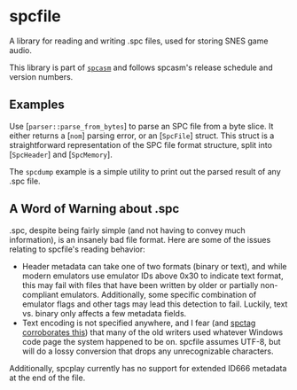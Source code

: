 # spcfile

A library for reading and writing .spc files, used for storing SNES game audio.

This library is part of [`spcasm`](https://github.com/kleinesfilmroellchen/spcasm) and follows spcasm's release schedule and version numbers.

## Examples

Use [`parser::parse_from_bytes`] to parse an SPC file from a byte slice. It either returns a [`nom`] parsing error, or an [`SpcFile`] struct. This struct is a straightforward representation of the SPC file format structure, split into [`SpcHeader`] and [`SpcMemory`].

The `spcdump` example is a simple utility to print out the parsed result of any .spc file.

## A Word of Warning about .spc

.spc, despite being fairly simple (and not having to convey much information), is an insanely bad file format. Here are some of the issues relating to spcfile's reading behavior:

- Header metadata can take one of two formats (binary or text), and while modern emulators use emulator IDs above 0x30 to indicate text format, this may fail with files that have been written by older or partially non-compliant emulators. Additionally, some specific combination of emulator flags and other tags may lead this detection to fail. Luckily, text vs. binary only affects a few metadata fields.
- Text encoding is not specified anywhere, and I fear (and [spctag corroborates this](https://github.com/ullenius/spctag?tab=readme-ov-file#character-encodings)) that many of the old writers used whatever Windows code page the system happened to be on. spcfile assumes UTF-8, but will do a lossy conversion that drops any unrecognizable characters.

Additionally, spcplay currently has no support for extended ID666 metadata at the end of the file.
